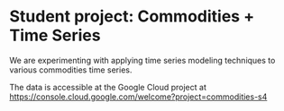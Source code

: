 # Student project: Commodities + Time Series

We are experimenting with applying time series modeling techniques to various commodities time series.

The data is accessible at the Google Cloud project at
https://console.cloud.google.com/welcome?project=commodities-s4
